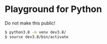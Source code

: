 # Playground for Python

Do not make this public! 

```sh
$ python3.8 -m venv dev3.8/
$ source dev3.8/bin/activate
```